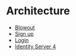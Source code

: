 # Architecture

* [Blowout](./PlatformBlowout)
* [Sign up](./SignUp.md)
* [Login](./Login.md)
* [Identity Server 4](./IdentityServer4.md)